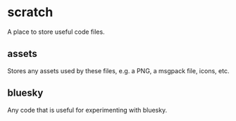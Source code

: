 # scratch
A place to store useful code files.

## assets
Stores any assets used by these files, e.g. a PNG, a msgpack file, icons, etc.

## bluesky
Any code that is useful for experimenting with bluesky.
